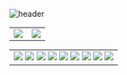 ![header](https://capsule-render.vercel.app/api?type=soft&text=🙋‍♂️%20Hi%20there%20🙇‍♂️&fontColor=ffffff&color=006AFF)  
<table>
  <tr>
    <td>
      <img src="https://github-readme-stats-one-bice.vercel.app/api?username=seungwontech&show_icons=true&include_all_commits=true&theme=transparent&locale=kr&" />
    </td>
    <td>
       <img src="https://streak-stats.demolab.com?user=seungwontech&theme=transparent&locale=ko&date_format=%5BY.%5Dn.j" />
    </td>
  </tr>
</table>


<table>
  <tr>
    <td>
      <img src="https://img.shields.io/badge/-springboot-FFFFFF.svg?&style=for-the-badge&logo=springboot&logoColor=6DB33F" /> 
      <img src="https://img.shields.io/badge/-java-FFFFFF.svg?&style=for-the-badge&logo=openjdk&logoColor=000000" />
      <img src="https://img.shields.io/badge/-mariadb-FFFFFF.svg?&style=for-the-badge&logo=mariadb&logoColor=003545" />
      <img src="https://img.shields.io/badge/-javascript-FFFFFF.svg?&style=for-the-badge&logo=javascript&logoColor=F7DF1E" />
      <img src="https://img.shields.io/badge/-jquery-FFFFFF.svg?&style=for-the-badge&logo=jquery&logoColor=0769AD" />
      <img src="https://img.shields.io/badge/-html-FFFFFF.svg?&style=for-the-badge&logo=html5&logoColor=E34F26" />
      <img src="https://img.shields.io/badge/-CSS-FFFFFF.svg?&style=for-the-badge&logo=CSS3&logoColor=1572B6" />
      <img src="https://img.shields.io/badge/-docker-FFFFFF.svg?&style=for-the-badge&logo=docker&logoColor=2496ED" />
      <img src="https://img.shields.io/badge/-idea-FFFFFF.svg?&style=for-the-badge&logo=intellijidea&logoColor=000000" />
    </td>
  </tr>
</table>
